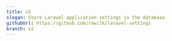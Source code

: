 ```yaml
---
title: v2
slogan: Store Laravel application settings in the database.
githubUrl: https://github.com/rawilk/laravel-settings
branch: v2
---
```

